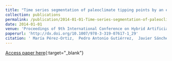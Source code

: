 ```yaml
---
title: "Time series segmentation of paleoclimate tipping points by an evolutionary algorithm"
collection: publications
permalink: /publication/2014-01-01-Time-series-segmentation-of-paleoclimate-tipping-points-by-an-evolutionary-algorithm
date: 2014-01-01
venue: 'Proceedings of 9th International Conference on Hybrid Artificial Intelligence Systems (HAIS2014)'
paperurl: 'http://dx.doi.org/10.1007/978-3-319-07617-1_29'
citation: ' María Pérez-Ortiz,  Pedro Antonio Gutiérrez,  Javier Sánchez-Monedero,  César Hervás-Martínez,  Athanasia Nikolaou,  Isabelle Dicaire,  Francisco Fernandez-Navarro, &quot;Time series segmentation of paleoclimate tipping points by an evolutionary algorithm.&quot; Proceedings of 9th International Conference on Hybrid Artificial Intelligence Systems (HAIS2014), Vol. 8480, 2014, pp. 318--329.'
---
```

[Access paper here](http://dx.doi.org/10.1007/978-3-319-07617-1_29){:target="_blank"}
